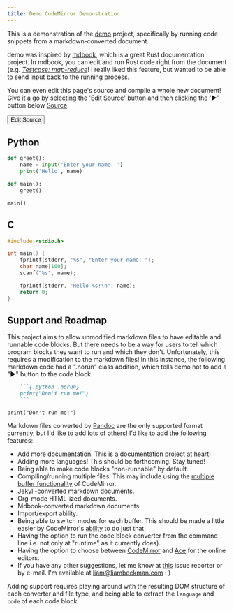 ```yaml
---
title: Demo CodeMirror Demonstration
---
```


This is a demonstration of the [demo](https://github.com/lbeckman314/demo) project, specifically by running code snippets from a markdown-converted document.

demo was inspired by [mdbook](https://github.com/rust-lang-nursery/mdBook), which is a great Rust documentation project. In mdbook, you can edit and run Rust code right from the document (e.g. [*Testcase: map-reduce*](https://doc.rust-lang.org/rust-by-example/std_misc/threads/testcase_mapreduce.html#testcase-map-reduce)! I really liked this feature, but wanted to be able to send input back to the running process.

You can even edit this page's source and compile a whole new document! Give it a go by selecting the 'Edit Source' button and then clicking the '▶' button below [Source](#source).

<button id="edit-source">Edit Source</button>

## Python

```python
def greet():
    name = input('Enter your name: ')
    print('Hello', name)

def main():
    greet()

main()
```

## C

```c
#include <stdio.h>

int main() {
    fprintf(stderr, "%s", "Enter your name: ");
    char name[100];
    scanf("%s", name);

    fprintf(stderr, "Hello %s!\n", name);
    return 0;
}
```

## Support and Roadmap

This project aims to allow unmodified markdown files to have editable and runnable code blocks. But there needs to be a way for users to tell which program blocks they want to run and which they don't. Unfortunately, this requires a modification to the markdown files! In this instance, the following markdown code had a ".norun" class addition, which tells demo not to add a "▶" button to the code block.

```{.markdown .norun}
    ```{.python .norun}
    print("Don't run me!")
    ```
```

```{.python .norun}
print("Don't run me!")
```

Markdown files converted by [Pandoc](https://pandoc.org/) are the only supported format currently, but I'd like to add lots of others! I'd like to add the following features:

- Add more documentation. This is a documentation project at heart!
- Adding more languages! This should be forthcoming. Stay tuned!
- Being able to make code blocks "non-runnable" by default.
- Compiling/running multiple files. This may include using the [multiple buffer functionality](https://codemirror.net/demo/buffers.html) of CodeMirror.
- Jekyll-converted markdown documents.
- Org-mode HTML-ized documents.
- Mdbook-converted markdown documents.
- Import/export ability.
- Being able to switch modes for each buffer. This should be made a little easier by CodeMirror's [ability](https://codemirror.net/demo/changemode.html) to do just that.
- Having the option to run the code block converter from the command line i.e. not only at "runtime" as it currently does).
- Having the option to choose between [CodeMirror](https://codemirror.net/) and [Ace](https://ace.c9.io/) for the online editors.
- If you have any other suggestions, let me know at [this](https://github.com/lbeckman314/demo/issues) issue reporter or by e-mail. I'm available at [liam@liambeckman.com](mailto:liam@liambeckman.com) : )

Adding support requires playing around with the resulting DOM structure of each converter and file type, and being able to extract the `language` and `code` of each code block.
